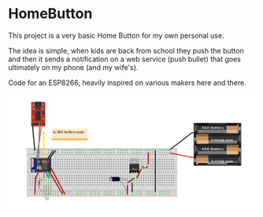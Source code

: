 
# HomeButton
This project is a very basic Home Button for my own personal use.

The idea is simple, when kids are back from school they push the button and then it sends a notification on a web service (push bullet) that goes ultimately on my phone (and my wife's).

Code for an ESP8266, heavily inspired on various makers here and there.


![proto](Illustration.png "proto")
